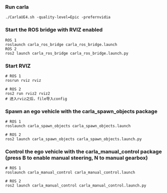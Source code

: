 ### Run carla
```
./CarlaUE4.sh -quality-level=Epic -prefernvidia
```
### Start the ROS bridge with RVIZ enabled
```
ROS 1
roslaunch carla_ros_bridge carla_ros_bridge.launch
ROS 2
ros2 launch carla_ros_bridge carla_ros_bridge.launch.py
```
### Start RVIZ
```
# ROS 1
rosrun rviz rviz

# ROS 2
ros2 run rviz2 rviz2
# 进入rviz之后，file导入config
```
### Spawn an ego vehicle with the carla_spawn_objects package
```
# ROS 1
roslaunch carla_spawn_objects carla_spawn_objects.launch

# ROS 2
ros2 launch carla_spawn_objects carla_spawn_objects.launch.py
```
###  Control the ego vehicle with the carla_manual_control package (press B to enable manual steering, N to manual gearbox)
```
# ROS 1
roslaunch carla_manual_control carla_manual_control.launch

# ROS 2
ros2 launch carla_manual_control carla_manual_control.launch.py
```
